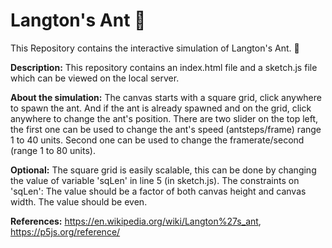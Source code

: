 # Langton's Ant 🐜
This Repository contains the interactive simulation of Langton's Ant. 🐜

**Description:**
This repository contains an index.html file and a sketch.js file which can be viewed on the local server.

**About the simulation:**
The canvas starts with a square grid, click anywhere to spawn the ant. And if the ant is already spawned and on the grid, click anywhere to change the ant's position.
There are two slider on the top left, the first one can be used to change the ant's speed (antsteps/frame) range 1 to 40 units. Second one can be used to change the framerate/second (range 1 to 80 units).

**Optional:**
The square grid is easily scalable, this can be done by changing the value of variable 'sqLen' in line 5 (in sketch.js). The constraints on 'sqLen': The value should be a factor of both canvas height and canvas width. The value should be even.

**References:** https://en.wikipedia.org/wiki/Langton%27s_ant, 
https://p5js.org/reference/
